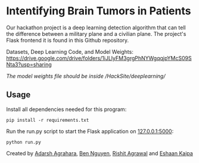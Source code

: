 # Intentifying Brain Tumors in Patients

Our hackathon project is a deep learning detection algorithm that can tell the difference between a military plane and a civilian plane. The project's Flask frontend it is found in this Github repository.

Datasets, Deep Learning Code, and Model Weights: https://drive.google.com/drive/folders/1iJLlyFM3grgPhNYWgqqjpYMcS09SNta3?usp=sharing

*The model weights file should be inside /HackSite/deeplearning/*

## Usage

Install all dependencies needed for this program:
```
pip install -r requirements.txt
```

Run the run.py script to start the Flask application on [127.0.0.1:5000](url):
```
python run.py
```


Created by [Adarsh Agrahara](https://github.com/boogeyman-is-back-at-crabfest), [Ben Nguyen](https://github.com/BenVN123), [Rishit Agrawal](https://github.com/RishitAgrawal06) and [Eshaan Kaipa](https://github.com/epicesh) 

